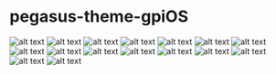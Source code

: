 # pegasus-theme-gpiOS

![alt text](https://i.imgur.com/EjqIWkn.png) ![alt text](https://i.imgur.com/IP9e4t5.png) ![alt text](https://i.imgur.com/jIKEXtI.png) ![alt text](https://i.imgur.com/fjh4uy4.png) ![alt text](https://i.imgur.com/JLq1vAR.png) ![alt text](https://i.imgur.com/yHYOfG3.png) ![alt text](https://i.imgur.com/q8BdOBP.png) ![alt text](https://i.imgur.com/JyDsPvN.png) ![alt text](https://i.imgur.com/EQ0lXfx.png) ![alt text](https://i.imgur.com/ybhIgjM.png) ![alt text](https://i.imgur.com/AJfNLeB.png) ![alt text](https://i.imgur.com/GsWSPm7.png) ![alt text](https://i.imgur.com/8qhPzJt.png) ![alt text](https://i.imgur.com/LR2IJD4.png) ![alt text](https://i.imgur.com/qzL1jI2.png) ![alt text](https://i.imgur.com/OP02bD5.png)

